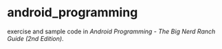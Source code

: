 # android_programming

exercise and sample code in *Android Programming - The Big Nerd Ranch Guide (2nd Edition)*.
